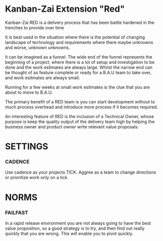 # Kanban-Zai Extension "Red"

Kanban-Zai RED is a delivery process that has been battle hardened in the trenches to provide over time

It is best used in the situation where there is the potential of changing landscape of technology and requirements 
where there maybe unknowns and worse, unknown unknowns.

It can be imagined as a funnel.  The wide end of the funnel represents the beginning of a project, where there is a lot
of setup and investigation to be done and the work estimates are always large.  Whilst the narrow end can be thought 
of as feature complete or ready for a B.A.U team to take over, and work esitmates are always small.

Running for a few weeks at small work esitmates is the clue that you are about to move to B.A.U.

The primary benefit of a RED team is you can start development without to much process overhead and introduce more 
process if it becomes required.

An interesting feature of RED is the inclusion of a Technical Owner, whose purpose is keep the quality output of the 
delivery team high by helping the business owner and product owner write relevant value proposals.

# SETTINGS

### CADENCE

Use cadence as your projects TICK.  Aggree as a team to change directions or prioritize work only on a tick.

# NORMS

### FAILFAST

In a rapid release environment you are not always going to have the best value proposition, so a good strategy is to
try, and then find out really quickly that you are wrong. This will enable you to pivot quickly.
